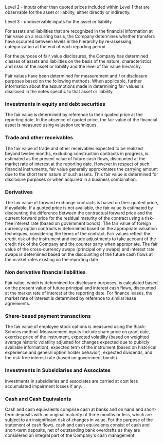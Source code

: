 Level 2 - inputs other than quoted prices included within Level 1 that are observable for the asset or liability, either directly or indirectly.

Level 3 - unobservable inputs for the asset or liability

For assets and liabilities that are recognized in the financial information at fair value on a recurring basis, the Company determines whether transfers have occurred between levels in the hierarchy by re-assessing categorization at the end of each reporting period.

For the purpose of fair value disclosures, the Company has determined classes of assets and liabilities on the basis of the nature, characteristics and risks of the asset or liability and the level of fair value hierarchy.

Fair values have been determined for measurement and / or disclosure purposes based on the following methods. When applicable, further information about the assumptions made in determining fair values is disclosed in the notes specific to that asset or liability.

### Investments in equity and debt securities

The fair value is determined by reference to their quoted price at the reporting date. In the absence of quoted price, the fair value of the financial asset is measured using valuation techniques.

### Trade and other receivables

The fair value of trade and other receivables expected to be realized beyond twelve months, excluding construction contracts in progress, is estimated as the present value of future cash flows, discounted at the market rate of interest at the reporting date. However in respect of such financial instruments, fair value generally approximates the carrying amount due to the short term nature of such assets. This fair value is determined for disclosure purposes or when acquired in a business combination.

### Derivatives

The fair value of forward exchange contracts is based on their quoted price, if available. If a quoted price is not available, the fair value is estimated by discounting the difference between the contractual forward price and the current forward price for the residual maturity of the contract using a risk-free interest rate (based on government bonds). The fair value of foreign currency option contracts is determined based on the appropriate valuation techniques, considering the terms of the contract. Fair values reflect the credit risk of the instrument and include adjustments to take account of the credit risk of the Company and the counter party when appropriate. The fair value of the cross-currency swaps (principal only swaps) and interest rate swaps is determined based on the discounting of the future cash flows at the market rates existing on the reporting date.

### Non derivative financial liabilities

Fair value, which is determined for disclosure purposes, is calculated based on the present value of future principal and interest cash flows, discounted at the market rate of interest at the reporting date. For finance leases, the market rate of interest is determined by reference to similar lease agreements.

### Share-based payment transactions

The fair value of employee stock options is measured using the Black-Scholes method. Measurement inputs include share price on grant date, exercise price of the instrument, expected volatility (based on weighted average historic volatility adjusted for changes expected due to publicly available information), expected term of the instrument (based on historical experience and general option holder behavior), expected dividends, and the risk-free interest rate (based on government bonds).

### Investments in Subsidiaries and Associates

Investments in subsidiaries and associates are carried at cost less accumulated impairment losses if any.

### Cash and Cash Equivalents

Cash and cash equivalents comprise cash at banks and on hand and short-term deposits with an original maturity of three months or less, which are subject to an insignificant risk of changes in value. For the purpose of the statement of cash flows, cash and cash equivalents consist of cash and short-term deposits, net of outstanding bank overdrafts as they are considered an integral part of the Company's cash management.